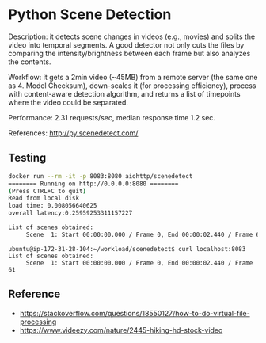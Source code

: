 # Python Scene Detection
Description: it detects scene changes in videos (e.g., movies) and splits the video into temporal segments. A good detector not only cuts the files by comparing the intensity/brightness between each frame but also analyzes the contents.

Workflow: it gets a 2min video (~45MB) from a remote server (the same one as 4. Model Checksum), down-scales it (for processing efficiency), process with content-aware detection algorithm, and returns a list of timepoints where the video could be separated.

Performance: 2.31 requests/sec, median response time 1.2 sec.

References: http://py.scenedetect.com/

## Testing
```bash
docker run --rm -it -p 8083:8080 aiohttp/scenedetect
======== Running on http://0.0.0.0:8080 ========
(Press CTRL+C to quit)
Read from local disk
load time: 0.008056640625
overall latency:0.25959253311157227

List of scenes obtained:
     Scene  1: Start 00:00:00.000 / Frame 0, End 00:00:02.440 / Frame 61
```

```
ubuntu@ip-172-31-28-104:~/workload/scenedetect$ curl localhost:8083
List of scenes obtained:
     Scene  1: Start 00:00:00.000 / Frame 0, End 00:00:02.440 / Frame 61
```

## Reference
- https://stackoverflow.com/questions/18550127/how-to-do-virtual-file-processing
- https://www.videezy.com/nature/2445-hiking-hd-stock-video
